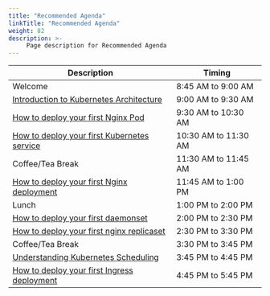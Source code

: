 ```yaml
---
title: "Recommended Agenda"
linkTitle: "Recommended Agenda"
weight: 82
description: >-
     Page description for Recommended Agenda
---
```



| Description | Timing |
| --- | --- |
| Welcome | 8:45 AM to 9:00 AM |
| [Introduction to Kubernetes Architecture](../architecture/) | 9:00 AM to 9:30 AM |
| [How to deploy your first Nginx Pod](../pods101/) | 9:30 AM to 10:30 AM |
| [How to deploy your first Kubernetes service](../service101/) | 10:30 AM to 11:30 AM |
| Coffee/Tea Break | 11:30 AM to 11:45 AM |
| [How to deploy your first Nginx deployment](../deployment101/) | 11:45 AM to 1:00 PM|
| Lunch | 1:00 PM to 2:00 PM |
| [How to deploy your first daemonset](../daemonset101/) | 2:00 PM to 2:30 PM |
| [How to deploy your first nginx replicaset](../replicaset101/) | 2:30 PM to 3:30 PM |
| Coffee/Tea Break | 3:30 PM to 3:45 PM |
| [Understanding Kubernetes Scheduling](../scheduler101/) | 3:45 PM to 4:45 PM |
| [How to deploy your first Ingress deployment](../ingress101/) | 4:45 PM to 5:45 PM |

